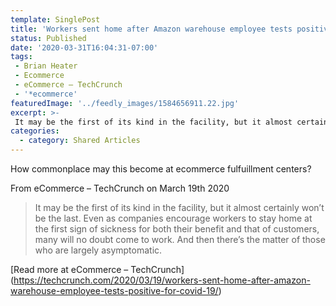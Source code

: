 ```yaml
---
template: SinglePost
title: 'Workers sent home after Amazon warehouse employee tests positive for COVID-19'
status: Published
date: '2020-03-31T16:04:31-07:00'
tags:
 - Brian Heater
 - Ecommerce
 - eCommerce – TechCrunch
 - '*ecommerce'
featuredImage: '../feedly_images/1584656911.22.jpg'
excerpt: >-
 It may be the first of its kind in the facility, but it almost certainly won’t be the last. Even as companies encourage workers to stay home at the first sign of sickness for both their benefit and that of customers, many will no doubt come to work. And then there’s the matter of those who are largely asymptomatic. 
categories:
  - category: Shared Articles
---
```

How commonplace may this become at ecommerce fulfuillment centers?

From eCommerce – TechCrunch on March 19th 2020
> It may be the first of its kind in the facility, but it almost certainly won’t be the last. Even as companies encourage workers to stay home at the first sign of sickness for both their benefit and that of customers, many will no doubt come to work. And then there’s the matter of those who are largely asymptomatic. 

[Read more at eCommerce – TechCrunch] (https://techcrunch.com/2020/03/19/workers-sent-home-after-amazon-warehouse-employee-tests-positive-for-covid-19/)